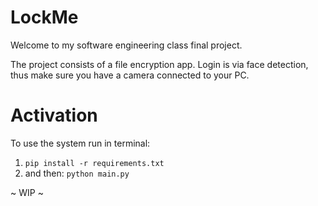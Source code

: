 # LockMe
 
Welcome to my software engineering class final project.

The project consists of a file encryption app. 
Login is via face detection, thus make sure you have a camera connected to your PC.

# Activation
To use the system run in terminal:
1. `pip install -r requirements.txt`
2. and then: `python main.py`

~ WIP ~

